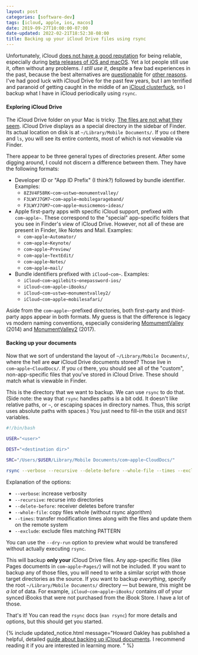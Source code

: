```yaml
---
layout: post
categories: [software-dev]
tags: [icloud, apple, ios, macos]
date: 2019-09-27T10:00:00-07:00
date-updated: 2022-02-21T18:52:38-08:00
title: Backing up your iCloud Drive files using rsync
---
```


Unfortunately, iCloud [does not have a good reputation](https://mjtsai.com/blog/2019/07/23/trusting-icloud-drive/) for being reliable, especially during [beta releases of iOS and macOS](https://mjtsai.com/blog/2019/07/11/icloud-data-loss-with-macos-10-15-and-ios-13-betas/). Yet a lot people still use it, often without any problems. *I still use it*, despite a few bad experiences in the past, because the best alternatives are [questionable](https://www.drop-dropbox.com) for [other reasons](https://www.theregister.co.uk/2016/05/26/dropbox_kernel_access/). I've had good luck with iCloud Drive for the past few years, but I am terrified and paranoid of getting caught in the middle of an [iCloud clusterfuck](https://furbo.org/2019/09/04/icloud-clusterfuck/), so I backup what I have in iCloud periodically using `rsync`.

<!--excerpt-->

#### Exploring iCloud Drive

The iCloud Drive folder on your Mac is tricky. [The files are not what they seem](https://www.youtube.com/watch?v=mbi7rq-TSk8&feature=youtu.be&t=110). iCloud Drive displays as a special directory in the sidebar of Finder. Its actual location on disk is at `~/Library/Mobile Documents/`. If you `cd` there and `ls`, you will see its entire contents, most of which is not viewable via Finder.

There appear to be three general types of directories present. After some digging around, I could not discern a difference between them. They have the following formats:

- Developer ID or "App ID Prefix" (I think?) followed by bundle identifier. Examples:
    - `8Z3V4F58RK~com~ustwo~monumentvalley/`
    - `F3LWYJ7GM7~com~apple~mobilegarageband/`
    - `F3LWYJ7GM7~com~apple~musicmemos~ideas/`
- Apple first-party apps with specific iCloud support, prefixed with `com~apple~`. These correspond to the "special" app-specific folders that you see in Finder's view of iCloud Drive. However, not all of these are present in Finder, like Notes and Mail. Examples:
    - `com~apple~Automator/`
    - `com~apple~Keynote/`
    - `com~apple~Preview/`
    - `com~apple~TextEdit/`
    - `com~apple~Notes/`
    - `com~apple~mail/`
- Bundle identifiers prefixed with `iCloud~com~`. Examples:
    - `iCloud~com~agilebits~onepassword-ios/`
    - `iCloud~com~apple~iBooks/`
    - `iCloud~com~ustwo~monumentvalley2/`
    - `iCloud~com~apple~mobilesafari/`

Aside from the `com~apple~`-prefixed directories, both first-party and third-party apps appear in both formats. My guess is that the difference is legacy vs modern naming conventions, especially considering [MomumentValley](https://apps.apple.com/us/app/monument-valley/id728293409) (2014) and [MonumentValley2](https://apps.apple.com/us/app/monument-valley-2/id1187265767) (2017).

#### Backing up your documents

Now that we sort of understand the layout of `~/Library/Mobile Documents/`, where the hell are **our** iCloud Drive documents stored? Those live in `com~apple~CloudDocs/`. If you `cd` there, you should see all of the "custom", non-app-specific files that you've stored in iCloud Drive. These should match what is viewable in Finder.

This is the directory that we want to backup. We can use `rsync` to do that. (Side note: the way that `rsync` handles paths is a bit odd. It doesn't like relative paths, or `~`, or escaping spaces in directory names. Thus, this script uses absolute paths with spaces.) You just need to fill-in the `USER` and `DEST` variables.

```bash
#!/bin/bash

USER="<user>"

DEST="<destination dir>"

SRC="/Users/$USER/Library/Mobile Documents/com~apple~CloudDocs/"

rsync --verbose --recursive --delete-before --whole-file --times --exclude=".DS_Store" --exclude=".Trash/" "$SRC" "$DEST"
```

Explanation of the options:

- `--verbose`: increase verbosity
- `--recursive`: recurse into directories
- `--delete-before`: receiver deletes before transfer
- `--whole-file`: copy files whole (without rsync algorithm)
- `--times`: transfer modification times along with the files and update them on the remote system
- `--exclude`: exclude files matching PATTERN

You can use the `--dry-run` option to preview what would be transfered without actually executing `rsync`.

This will backup **only your** iCloud Drive files. Any app-specific files (like Pages documents in `com~apple~Pages/`) will not be included. If you want to backup any of those files, you will need to write a similar script with those target directories as the source. If you want to backup *everything*, specify the root `~/Library/Mobile Documents/` directory &mdash; but beware, this might be *a lot* of data. For example, `iCloud~com~apple~iBooks/` contains *all* of your synced iBooks that were not purchased from the iBook Store. I have a lot of those.

That's it! You can read the `rsync` docs (`man rsync`) for more details and options, but this should get you started.

{% include updated_notice.html
message="Howard Oakley has published a helpful, detailed [guide about backing up iCloud documents](https://eclecticlight.co/2022/02/21/can-you-back-up-icloud-documents/). I recommend reading it if you are interested in learning more.
" %}
